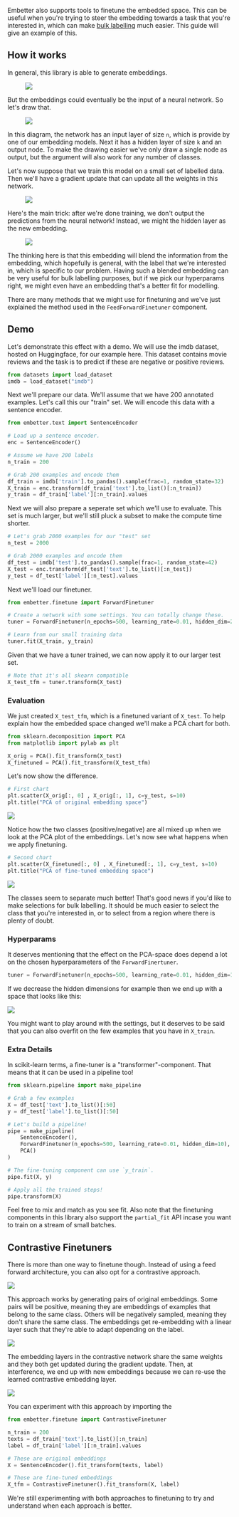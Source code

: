 Embetter also supports tools to finetune the embedded space. This can be useful when you're trying to steer the embedding towards a task that you're interested in, which can make [bulk labelling](https://github.com/koaning/bulk/) much easier. This guide will give an example of this. 

## How it works 

In general, this library is able to generate embeddings. 

<figure>
  <img src="../images/embed.png" style="margin-left: auto;margin-right: auto;">
</figure>

But the embeddings could eventually be the input of a neural network. So let's draw that.

<figure>
  <img src="../images/feedforward.png" style="margin-left: auto;margin-right: auto;">
</figure>

In this diagram, the network has an input layer of size `n`, which is provide by one of our embedding models. Next it has a hidden layer of size `k` and an output node. To make the drawing easier we've only draw a single node as output, but the argument will also work for any number of classes. 

Let's now suppose that we train this model on a small set of labelled data. Then we'll have a gradient update that can update all the weights in this network.

<figure>
  <img src="../images/gradient.png" style="margin-left: auto;margin-right: auto;">
</figure>

Here's the main trick: after we're done training, we don't output the predictions from the neural network! Instead, we might the hidden layer as the new embedding. 

<figure>
  <img src="../images/output.png" style="margin-left: auto;margin-right: auto;">
</figure>

The thinking here is that this embedding will blend the information from the embedding, which hopefully is general, with the label that we're interested in, which is specific to our problem. Having such a blended embedding can be very useful for bulk labelling purposes, but if we pick our hyperparams right, we might even have an embedding that's a better fit for modelling.

There are many methods that we might use for finetuning and we've just explained the method used in the `FeedForwardFinetuner` component. 

## Demo 

Let's demonstrate this effect with a demo. We will use the imdb dataset, hosted on Huggingface, for our example here. This dataset contains movie reviews and the task is to predict if these are negative or positive reviews. 

```python
from datasets import load_dataset
imdb = load_dataset("imdb")
```

Next we'll prepare our data. We'll assume that we have 200 annotated examples. Let's call this our "train" set. We will encode this data with a sentence encoder. 

```python
from embetter.text import SentenceEncoder

# Load up a sentence encoder.
enc = SentenceEncoder()

# Assume we have 200 labels 
n_train = 200

# Grab 200 examples and encode them
df_train = imdb['train'].to_pandas().sample(frac=1, random_state=32)
X_train = enc.transform(df_train['text'].to_list()[:n_train])
y_train = df_train['label'][:n_train].values
```

Next we will also prepare a seperate set which we'll use to evaluate. This set is much larger, but we'll still pluck a subset to make the compute time shorter. 

```python
# Let's grab 2000 examples for our "test" set 
n_test = 2000

# Grab 2000 examples and encode them
df_test = imdb['test'].to_pandas().sample(frac=1, random_state=42)
X_test = enc.transform(df_test['text'].to_list()[:n_test])
y_test = df_test['label'][:n_test].values
```

Next we'll load our finetuner. 

```python
from embetter.finetune import ForwardFinetuner 

# Create a network with some settings. You can totally change these. 
tuner = ForwardFinetuner(n_epochs=500, learning_rate=0.01, hidden_dim=200)

# Learn from our small training data
tuner.fit(X_train, y_train)
```

Given that we have a tuner trained, we can now apply it to our larger test set. 

```python
# Note that it's all skearn compatible 
X_test_tfm = tuner.transform(X_test)
```

### Evaluation 

We just created `X_test_tfm`, which is a finetuned variant of `X_test`. To help
explain how the embedded space changed we'll make a PCA chart for both. 

```python
from sklearn.decomposition import PCA
from matplotlib import pylab as plt 

X_orig = PCA().fit_transform(X_test)
X_finetuned = PCA().fit_transform(X_test_tfm)
```

Let's now show the difference.

```python
# First chart 
plt.scatter(X_orig[:, 0] , X_orig[:, 1], c=y_test, s=10)
plt.title("PCA of original embedding space")
```

![](../images/x-orig.png)

Notice how the two classes (positive/negative) are all mixed up when we look at the PCA plot of the embeddings. Let's now see what happens when we apply finetuning.

```python
# Second chart
plt.scatter(X_finetuned[:, 0] , X_finetuned[:, 1], c=y_test, s=10)
plt.title("PCA of fine-tuned embedding space")
```

![](../images/x-finetuned.png)

The classes seem to separate much better! That's good news if you'd like to make selections for bulk labelling. It should be much easier to select the class that you're interested in, or to select from a region where there is plenty of doubt.

### Hyperparams 

It deserves mentioning that the effect on the PCA-space does depend a lot on the chosen hyperparameters of the `ForwardFinertuner`. 

```python
tuner = ForwardFinetuner(n_epochs=500, learning_rate=0.01, hidden_dim=10)
```

If we decrease the hidden dimensions for example then we end up with a space that looks like this: 

![](../images/x-finetuned-again.png)


You might want to play around with the settings, but it deserves to be said that you can also overfit on the few examples that you have in `X_train`.

### Extra Details 

In scikit-learn terms, a fine-tuner is a "transformer"-component. That means that it can be used in a pipeline too! 

```python
from sklearn.pipeline import make_pipeline 

# Grab a few examples
X = df_test['text'].to_list()[:50]
y = df_test['label'].to_list()[:50]

# Let's build a pipeline!
pipe = make_pipeline(
    SentenceEncoder(),
    ForwardFinetuner(n_epochs=500, learning_rate=0.01, hidden_dim=10),
    PCA()
)

# The fine-tuning component can use `y_train`.
pipe.fit(X, y)

# Apply all the trained steps! 
pipe.transform(X)
```

Feel free to mix and match as you see fit. Also note that the finetuning components in this library also support the `partial_fit` API incase you want to train on a stream of small batches.

## Contrastive Finetuners 

There is more than one way to finetune though. Instead of using a feed forward architecture, you can also opt
for a contrastive approach. 

![](../images/contrastive.png)

This approach works by generating pairs of original embeddings. Some pairs will be positive, meaning they are embeddings of examples that belong to the same class. Others will be negatively sampled, meaning they don't share the same class. The embeddings get re-embedding with a linear layer such that they're able to adapt depending on the label.

![](../images/contrastive-same-weights.png)

The embedding layers in the contrastive network share the same weights and they both get updated during the gradient update. Then, at interference, 
we end up with new embeddings because we can re-use the learned contrastive embedding layer. 

![](../images/contrastive-re-use.png)

You can experiment with this approach by importing the 

```python
from embetter.finetune import ContrastiveFinetuner

n_train = 200
texts = df_train['text'].to_list()[:n_train]
label = df_train['label'][:n_train].values

# These are original embeddings
X = SentenceEncoder().fit_transform(texts, label)

# These are fine-tuned embeddings
X_tfm = ContrastiveFinetuner().fit_transform(X, label)
```

We're still experimenting with both approaches to finetuning to try and understand when each approach is better.